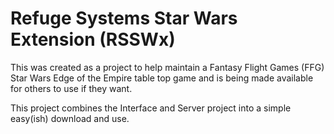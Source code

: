 # Refuge Systems Star Wars Extension (RSSWx)

This was created as a project to help maintain a Fantasy Flight Games (FFG) Star Wars Edge of the Empire table top game and is being made available for others to use if they want.

This project combines the Interface and Server project into a simple easy(ish) download and use.
